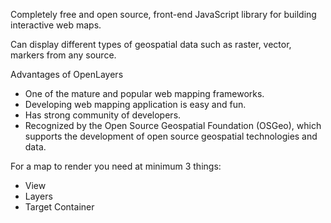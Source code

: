 Completely free and open source, front-end JavaScript library for building interactive web maps.

Can display different types of geospatial data such as raster, vector, markers from any source.

Advantages of OpenLayers

- One of the mature and popular web mapping frameworks.
- Developing web mapping application is easy and fun.
- Has strong community of developers.
- Recognized by the Open Source Geospatial Foundation (OSGeo), which supports the development of open source geospatial technologies and data.

For a map to render you need at minimum 3 things:

- View
- Layers
- Target Container
